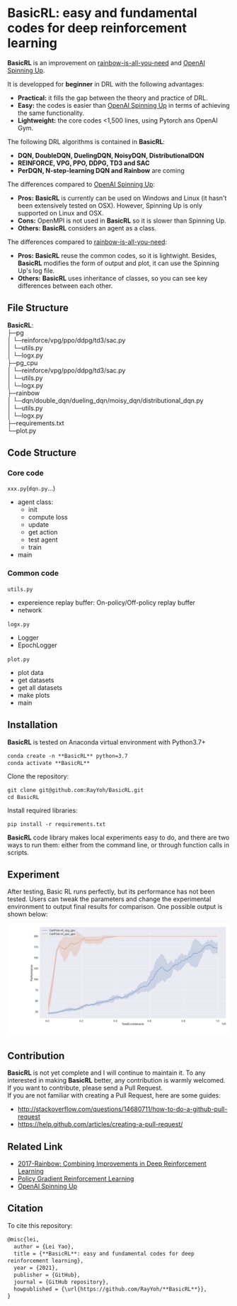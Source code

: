 # **BasicRL**: easy and fundamental codes for deep reinforcement learning

****BasicRL**** is an improvement on [rainbow-is-all-you-need](https://github.com/Curt-Park/rainbow-is-all-you-need) and [OpenAI Spinning Up](https://spinningup.openai.com/en/latest/).  

It is developped for **beginner** in DRL with the following advantages:

* **Practical:** it fills the gap between the theory and practice of DRL.
* **Easy:** the codes is easier than [OpenAI Spinning Up](https://spinningup.openai.com/en/latest/) in terms of achieving the same functionality. 
* **Lightweight:** the core codes <1,500 lines, using Pytorch ans OpenAI Gym.

The following DRL algorithms is contained in ****BasicRL****:

* **DQN, DoubleDQN, DuelingDQN, NoisyDQN, DistributionalDQN**
* **REINFORCE, VPG, PPO, DDPG, TD3 and SAC**
* **PerDQN, N-step-learning DQN and Rainbow** are coming

The differences compared to [OpenAI Spinning Up](https://spinningup.openai.com/en/latest/):
* **Pros:** ****BasicRL**** is currently can be used on Windows and Linux (it hasn't been extensively tested on OSX). However, Spinning Up is only supported on Linux and OSX.
* **Cons:** OpenMPI is not used in **BasicRL** so it is slower than Spinning Up.
* **Others:** **BasicRL** considers an agent as a class.

The differences compared to [rainbow-is-all-you-need](https://github.com/Curt-Park/rainbow-is-all-you-need):
* **Pros:** **BasicRL** reuse the common codes, so it is lightwight. Besides, **BasicRL** modifies the form of output and plot, it can use the Spinning Up's log file.
* **Others:** **BasicRL** uses inheritance of classes, so you can see key differences between each other.

## File Structure
**BasicRL**:  
├─pg    
│  └─reinforce/vpg/ppo/ddpg/td3/sac.py    
│  └─utils.py      
│  └─logx.py     
├─pg_cpu     
│  └─reinforce/vpg/ppo/ddpg/td3/sac.py  
│  └─utils.py  
│  └─logx.py  
├─rainbow     
│  └─dqn/double_dqn/dueling_dqn/moisy_dqn/distributional_dqn.py  
│  └─utils.py   
│  └─logx.py   
├─requirements.txt  
└─plot.py


## Code Structure
### Core code
`xxx.py`(`dqn.py`...)
* agent class:
  * init
  * compute loss
  * update
  * get action
  * test agent
  * train
* main
### Common code
`utils.py`
* expereience replay buffer: On-policy/Off-policy replay buffer
* network  

`logx.py`
* Logger
* EpochLogger

`plot.py`
* plot data
* get datasets
* get all datasets
* make plots
* main

## Installation
**BasicRL** is tested on Anaconda virtual environment with Python3.7+
```
conda create -n **BasicRL** python=3.7
conda activate **BasicRL**
```
Clone the repository:
```
git clone git@github.com:RayYoh/BasicRL.git
cd BasicRL
```
Install required libraries:
```
pip install -r requirements.txt
```
**BasicRL** code library makes local experiments easy to do, and there are two ways to run them: either from the command line, or through function calls in scripts.

## Experiment
After testing, Basic RL runs perfectly, but its performance has not been tested. Users can tweak the parameters and change the experimental environment to output final results for comparison. One possible output is shown below:  

![a demo](data/Figure_1.png)
## Contribution
**BasicRL** is not yet complete and I will continue to maintain it. To any interested in making **BasicRL** better, any contribution is warmly welcomed. If you want to contribute, please send a Pull Request.  
If you are not familiar with creating a Pull Request, here are some guides:
* http://stackoverflow.com/questions/14680711/how-to-do-a-github-pull-request
* https://help.github.com/articles/creating-a-pull-request/

## Related Link
* [2017-Rainbow: Combining Improvements in Deep Reinforcement Learning](https://arxiv.org/pdf/1710.02298.pdf)
* [Policy Gradient Reinforcement Learning](https://rayyoh.github.io/posts/2021/09/blog-post-6/)
* [OpenAI Spinning Up](https://spinningup.openai.com/en/latest/)

## Citation
To cite this repository:
```
@misc{lei,
  author = {Lei Yao},
  title = {**BasicRL**: easy and fundamental codes for deep reinforcement learning},
  year = {2021},
  publisher = {GitHub},
  journal = {GitHub repository},
  howpublished = {\url{https://github.com/RayYoh/**BasicRL**}},
}
```